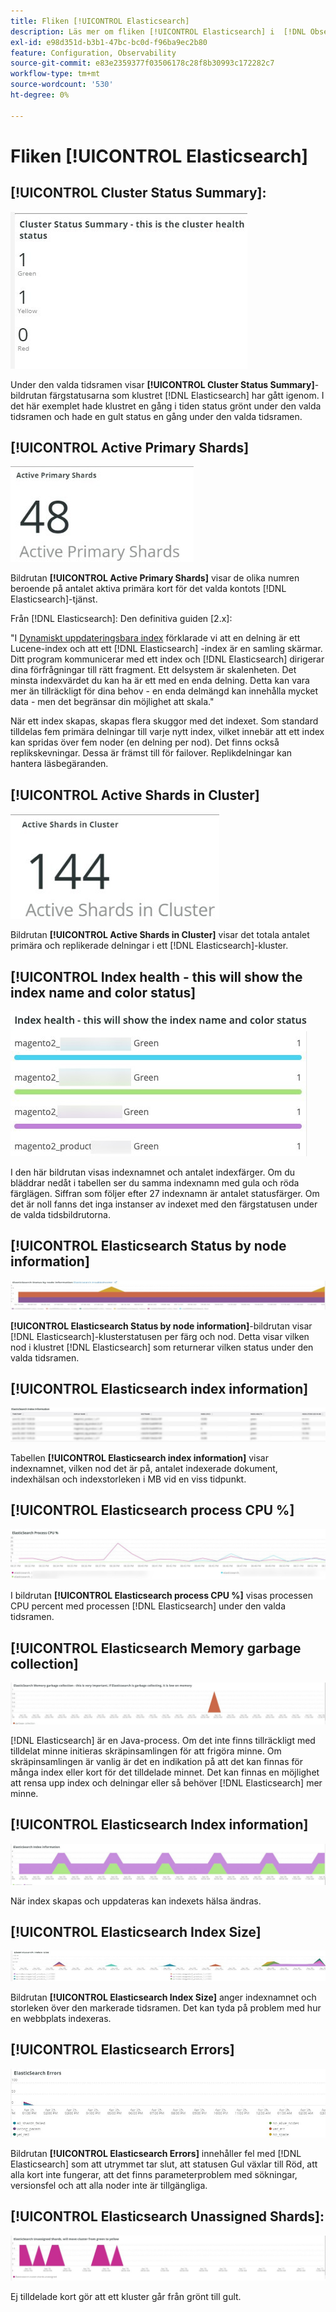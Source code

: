 ```yaml
---
title: Fliken [!UICONTROL Elasticsearch]
description: Läs mer om fliken [!UICONTROL Elasticsearch] i  [!DNL Observation for Adobe Commerce].
exl-id: e98d351d-b3b1-47bc-bc0d-f96ba9ec2b80
feature: Configuration, Observability
source-git-commit: e83e2359377f03506178c28f8b30993c172282c7
workflow-type: tm+mt
source-wordcount: '530'
ht-degree: 0%

---
```


# Fliken [!UICONTROL Elasticsearch]

## [!UICONTROL Cluster Status Summary]:

![Sammanfattning av klusterstatus](../../assets/tools/cluster-status-summary.jpg)

Under den valda tidsramen visar **[!UICONTROL Cluster Status Summary]**-bildrutan färgstatusarna som klustret [!DNL Elasticsearch] har gått igenom. I det här exemplet hade klustret en gång i tiden status grönt under den valda tidsramen och hade en gult status en gång under den valda tidsramen.

## [!UICONTROL Active Primary Shards]

![Aktiva primära kort](../../assets/tools/active-primary-shards.jpg)

Bildrutan **[!UICONTROL Active Primary Shards]** visar de olika numren beroende på antalet aktiva primära kort för det valda kontots [!DNL Elasticsearch]-tjänst.

Från [!DNL Elasticsearch]: Den definitiva guiden [2.x]:

&quot;I [Dynamiskt uppdateringsbara index](https://www.elastic.co/guide/en/elasticsearch/guide/2.x/dynamic-indices.html) förklarade vi att en delning är ett Lucene-index och att ett [!DNL Elasticsearch] -index är en samling skärmar. Ditt program kommunicerar med ett index och [!DNL Elasticsearch] dirigerar dina förfrågningar till rätt fragment. Ett delsystem är skalenheten. Det minsta indexvärdet du kan ha är ett med en enda delning. Detta kan vara mer än tillräckligt för dina behov - en enda delmängd kan innehålla mycket data - men det begränsar din möjlighet att skala.&quot;

När ett index skapas, skapas flera skuggor med det indexet. Som standard tilldelas fem primära delningar till varje nytt index, vilket innebär att ett index kan spridas över fem noder (en delning per nod). Det finns också replikskevningar. Dessa är främst till för failover. Replikdelningar kan hantera läsbegäranden.

## [!UICONTROL Active Shards in Cluster]

![Aktiva kort i kluster](../../assets/tools/active-shards-in-cluster.jpg)

Bildrutan **[!UICONTROL Active Shards in Cluster]** visar det totala antalet primära och replikerade delningar i ett [!DNL Elasticsearch]-kluster.

## [!UICONTROL Index health - this will show the index name and color status]

![Indexhälsa](../../assets/tools/index-health.jpg)

I den här bildrutan visas indexnamnet och antalet indexfärger. Om du bläddrar nedåt i tabellen ser du samma indexnamn med gula och röda färglägen. Siffran som följer efter 27 indexnamn är antalet statusfärger. Om det är noll fanns det inga instanser av indexet med den färgstatusen under de valda tidsbildrutorna.

## [!UICONTROL Elasticsearch Status by node information]

![Elasticsearch-status](../../assets/tools/elasticsearch-status-by-node.jpg)

**[!UICONTROL Elasticsearch Status by node information]**-bildrutan visar [!DNL Elasticsearch]-klusterstatusen per färg och nod. Detta visar vilken nod i klustret [!DNL Elasticsearch] som returnerar vilken status under den valda tidsramen.

## [!UICONTROL Elasticsearch index information]

![Elasticsearch indexinformation](../../assets/tools/elasticsearch-tab-elasticsearch-index-information-image-1.jpg)

Tabellen **[!UICONTROL Elasticsearch index information]** visar indexnamnet, vilken nod det är på, antalet indexerade dokument, indexhälsan och indexstorleken i MB vid en viss tidpunkt.

## [!UICONTROL Elasticsearch process CPU %]

![Elasticsearch bearbetar CPU](../../assets/tools/elasticsearch-process-cpu.jpg)

I bildrutan **[!UICONTROL Elasticsearch process CPU %]** visas processen CPU percent med processen [!DNL Elasticsearch] under den valda tidsramen.

## [!UICONTROL Elasticsearch Memory garbage collection]

![Elasticsearch Memory skräp](../../assets/tools/elasticsearch-memory-garbage.jpg)

[!DNL Elasticsearch] är en Java-process. Om det inte finns tillräckligt med tilldelat minne initieras skräpinsamlingen för att frigöra minne. Om skräpinsamlingen är vanlig är det en indikation på att det kan finnas för många index eller kort för det tilldelade minnet. Det kan finnas en möjlighet att rensa upp index och delningar eller så behöver [!DNL Elasticsearch] mer minne.

## [!UICONTROL Elasticsearch Index information]

![Elasticsearch Index Information](../../assets/tools/elasticsearch-index-information-2.jpg)

När index skapas och uppdateras kan indexets hälsa ändras.

## [!UICONTROL Elasticsearch Index Size]

![Elasticsearch Index-storlek](../../assets/tools/elasticsearch-index-size.jpg)

Bildrutan **[!UICONTROL Elasticsearch Index Size]** anger indexnamnet och storleken över den markerade tidsramen. Det kan tyda på problem med hur en webbplats indexeras.

## [!UICONTROL Elasticsearch Errors]

![Elasticsearch-fel](../../assets/tools/elasticsearch-tab-elasticsearch-errors.jpg)

Bildrutan **[!UICONTROL Elasticsearch Errors]** innehåller fel med [!DNL Elasticsearch] som att utrymmet tar slut, att statusen Gul växlar till Röd, att alla kort inte fungerar, att det finns parameterproblem med sökningar, versionsfel och att alla noder inte är tillgängliga.

## [!UICONTROL Elasticsearch Unassigned Shards]:

![Ej tilldelade Elasticsearch-kort](../../assets/tools/elasticsearch-unassigned-shards.jpg)

Ej tilldelade kort gör att ett kluster går från grönt till gult.
